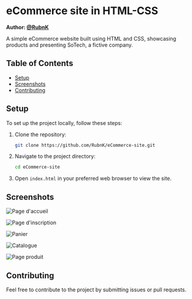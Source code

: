 # eCommerce site in HTML-CSS

**Author: [@RubnK](https://github.com/RubnK)**

A simple eCommerce website built using HTML and CSS, showcasing products and presenting SoTech, a fictive company. 

## Table of Contents

- [Setup](#Setup)
- [Screenshots](#Screenshots)
- [Contributing](#Contributing)

## Setup
To set up the project locally, follow these steps:

1. Clone the repository:
    ```bash
    git clone https://github.com/RubnK/eCommerce-site.git
    ```
2. Navigate to the project directory:
    ```bash
    cd eCommerce-site
    ```
3. Open `index.html` in your preferred web browser to view the site.

## Screenshots

![Page d'accueil](https://github.com/user-attachments/assets/506f518f-961c-46a4-ab98-0de7d6484597)

![Page d'inscription](https://github.com/user-attachments/assets/5fc571d2-a026-4a4f-889c-b42e5bbc9c3f)

![Panier](https://github.com/user-attachments/assets/7c18e13f-851d-4a20-84c6-9dd89065aa2d)

![Catalogue](https://github.com/user-attachments/assets/838ed264-282f-4ee2-9f97-328ecdce5430)

![Page produit](https://github.com/user-attachments/assets/525cf512-83be-451d-a64a-62572c6ce63e)

## Contributing
Feel free to contribute to the project by submitting issues or pull requests. 
